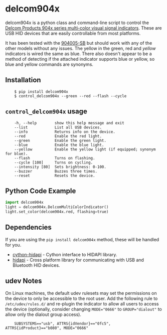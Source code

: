 delcom904x
==========
delcom904x is a python class and command-line script to control the [Delcom Products 904x
series multi-color visual signal indicators](http://www.delcomproducts.com/products_USBLMP.asp).
These are USB HID devices that are easily controllable from most platforms.

It has been tested with the [904005-SB](http://www.delcomproducts.com/productdetails.asp?productnum=904005-SB)
but should work with any of the other models without any issues. The yellow in the green,
red and *yellow* indicators is wired the same as blue. There also doesn't appear to be a
method of detecting if the attached indicator supports blue or yellow, so blue and yellow
commands are synonyms.


Installation
------------

        $ pip install delcom904x
        $ control_delcom904x --green --red --flash --cycle


`control_delcom904x` usage
-----------------------------

        -h, --help        show this help message and exit
        --list            List all USB devices.
        --info            Returns info on the device.
        --red             Enable the red light.
        --green           Enable the green light.
        --blue            Enable the blue light.
        --yellow          Enable the yellow light (if equipped; synonym for blue).
        --flash           Turns on flashing.
        --cycle [100]     Turns on cycling.
        --intensity [80]  Sets brightness: 0-100.
        --buzzer          Buzzes three times.
        --reset           Resets the device.


Python Code Example
-------------------

```python
import delcom904x
light = delcom904x.DelcomMultiColorIndicator()
light.set_color(delcom904x.red, flashing=true)
```


Dependencies
------------

If you are using the `pip install delcom904x` method, these will be handled for you.

* [cython-hidapi](https://github.com/trezor/cython-hidapi) - Cython interface to HIDAPI
library.
* [hidapi](https://github.com/libusb/hidapi) - Cross platform library for communicating
with USB and Bluetooth HID devices.


udev Notes
----------

On Linux machines, the default udev rulesets may set the permissions on the device to only
be accessible to the root user. Add the following rule to `/etc/udev/rules.d/` and
re-plugin the indicator to allow all users to access the device (optionally, consider
changing `MODE="0666"` to `GROUP="dialout"` to allow only the dialout group access).

        SUBSYSTEMS=="usb", ATTRS{idVendor}=="0fc5", ATTRS{idProduct}=="b080", MODE="0666"

